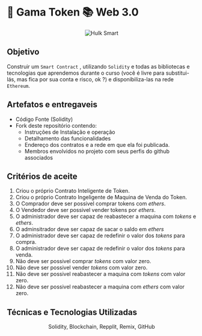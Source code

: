 # 🏦 Gama Token 📚 Web 3.0

<p align="center">
  <img src="https://media.tenor.com/images/63dc70b43a949617fdfa3447868d534d/tenor.gif" alt="Hulk Smart"/>
</p>

## Objetivo
Construir um `Smart Contract` , utilizando `Solidity` e todas as bibliotecas e tecnologias que aprendemos durante o curso (você é livre para substitui-lás, mas fica por sua conta e risco, ok ?) e disponibiliza-las na rede `Ethereum`.

## Artefatos e entregaveis
* Código Fonte (Solidity)
* Fork deste repositório contendo:
    * Instruções de Instalação e operação
    * Detalhamento das funcionalidades
    * Endereço dos contratos e a rede em que ela foi publicada.
    * Membros envolvidos no projeto com seus perfis do github associados

## Critérios de aceite 
1. Criou o próprio Contrato Inteligente de Token.
2. Criou o próprio Contrato Ingeligente de Maquina de Venda do Token.
3. O Comprador deve ser possivel comprar tokens com _ethers_.
4. O Vendedor deve ser possivel vender tokens por _ethers_.
5. O administrador deve ser capaz de reabastecer a maquina com _tokens_ e _ethers_.
6. O adminsitrador deve ser capaz de sacar o saldo em _ethers_
7. O administrador deve ser capaz de redefinir o valor dos _tokens_ para compra.
8. O administrador deve ser capaz de redefinir o valor dos _tokens_ para venda.
9. Não deve ser possivel comprar _tokens_ com valor zero.
10. Não deve ser possivel vender _tokens_ com valor zero.
11. Não deve ser possivel reabastecer a maquina com _tokens_ com valor zero.
12. Não deve ser possivel reabastecer a maquina com _ethers_ com valor zero.

## Técnicas e Tecnologias Utilizadas
<p align="center">
  Solidity, Blockchain, Repplit, Remix, GitHub
</p>
